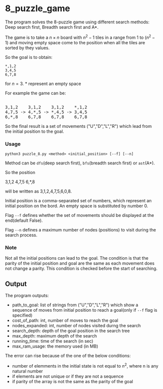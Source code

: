 # 8_puzzle_game

The program solves the 8-puzzle game using different search methods: Deep search first, Breadth search first and A*.

The game is to take a $n \times n$ board with $n^2-1$ tiles in a range from 1 to ($n^2-1$) and moving 
empty space come to the position when all the tiles are sorted by they values.

So the goal is to obtain:

```
*,1,2
3,4,5
6,7,8
```
for $n=3$. * represent an empty space


For example the game can be:

<pre> 
3,1,2    3,1,2    3,1,2    *,1,2
4,7,5 -> 4,*,5 -> *,4,5 -> 3,4,5
6,*,8    6,7,8    6,7,8    6,7,8
</pre> 
So the final result is a set of movements ("U","D","L","R") which lead from the initial position to the goal.


### Usage

```
python3 puzzle_8.py <method> <initial_position> [--f] [--n]
```

Method can be ```dfs```(deep search first), ```bfs```(breadth search first) or ```ast```(A*).

So the position

3,1,2
4,7,5
6,*,8

will be written as 3,1,2,4,7,5,6,0,8.

Initial position is a comma-separated set of numbers, which represent an initial position on the bord. An empty space is 
substituted by number 0.

Flag ```--f``` defines whether the set of movements should be displayed at the end(default False).

Flag ```--n``` defines a maximum number of nodes (positions) to visit during the search process.



### Note

Not all the initial positions can lead to the goal. The condition is that the parity of the
initial position and goal are the same as each movement does not change a parity.
This condition is checked before the start of searching.


## Output

The program outputs:

- path_to_goal:  list of strings from ("U","D","L","R") which show a sequence of moves from initial position to reach a goal(only if ```--f``` flag is specified)
- cost_of_path: int, number of moves to reach the goal
- nodes_expanded: int, number of nodes visited durng the search
- search_depth: depth of the goal position in the search tree
- max_depth: maximum depth of the search
- running_time: time of the search (in sec)
- max_ram_usage: the memory used (in MB) 

The error can rise because of the one of the below conditions:

- number of elemments in the initial state is not equal to $n^2$, where n is any natural number
- if elements are not unique or if they are not a sequence
- if parity of the array is not the same as the parity of the goal